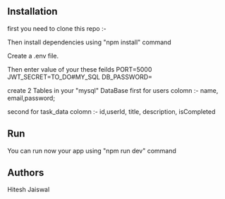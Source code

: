 ## Installation

first you need to clone this repo :-

Then install dependencies using "npm install" command

Create a .env file.

Then enter value of your these feilds
PORT=5000
JWT_SECRET=TO_DO#MY_SQL
DB_PASSWORD=

create 2 Tables in your "mysql" DataBase
first for users
colomn :- name, email,password;

second for task_data
colomn :- id,userId, title, description, isCompleted

## Run

You can run now your app using "npm run dev" command

## Authors

Hitesh Jaiswal
